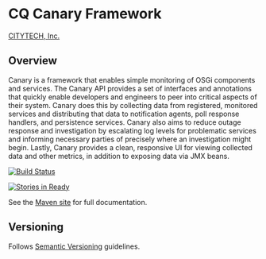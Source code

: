 # CQ Canary Framework

[CITYTECH, Inc.](http://www.citytechinc.com)

## Overview

Canary is a framework that enables simple monitoring of OSGi components and services. The Canary API provides a
set of interfaces and annotations that quickly enable developers and engineers to peer into critical aspects
of their system. Canary does this by collecting data from registered, monitored services and distributing that
data to notification agents, poll response handlers, and persistence services. Canary also aims to reduce outage
response and investigation by escalating log levels for problematic services and informing necessary parties of
precisely where an investigation might begin. Lastly, Canary provides a clean, responsive UI for viewing
collected data and other metrics, in addition to exposing data via JMX beans.

[![Build Status](https://travis-ci.org/Citytechinc/canary.png?branch=develop)](https://travis-ci.org/Citytechinc/canary)

[![Stories in Ready](https://badge.waffle.io/citytechinc/canary.png?label=ready)](http://waffle.io/citytechinc/canary)

See the [Maven site](http://code.citytechinc.com/canary) for full documentation.

## Versioning

Follows [Semantic Versioning](http://semver.org/) guidelines.
